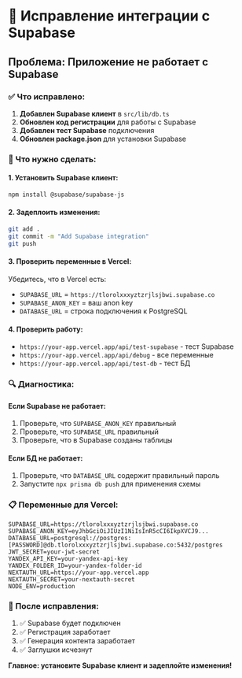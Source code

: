 # 🔧 Исправление интеграции с Supabase

## Проблема: Приложение не работает с Supabase

### ✅ Что исправлено:

1. **Добавлен Supabase клиент** в `src/lib/db.ts`
2. **Обновлен код регистрации** для работы с Supabase
3. **Добавлен тест Supabase** подключения
4. **Обновлен package.json** для установки Supabase

### 🚀 Что нужно сделать:

#### 1. Установить Supabase клиент:
```bash
npm install @supabase/supabase-js
```

#### 2. Задеплоить изменения:
```bash
git add .
git commit -m "Add Supabase integration"
git push
```

#### 3. Проверить переменные в Vercel:
Убедитесь, что в Vercel есть:
- `SUPABASE_URL` = `https://tlorolxxxyztzrjlsjbwi.supabase.co`
- `SUPABASE_ANON_KEY` = ваш anon key
- `DATABASE_URL` = строка подключения к PostgreSQL

#### 4. Проверить работу:
- `https://your-app.vercel.app/api/test-supabase` - тест Supabase
- `https://your-app.vercel.app/api/debug` - все переменные
- `https://your-app.vercel.app/api/test-db` - тест БД

### 🔍 Диагностика:

#### Если Supabase не работает:
1. Проверьте, что `SUPABASE_ANON_KEY` правильный
2. Проверьте, что `SUPABASE_URL` правильный
3. Проверьте, что в Supabase созданы таблицы

#### Если БД не работает:
1. Проверьте, что `DATABASE_URL` содержит правильный пароль
2. Запустите `npx prisma db push` для применения схемы

### 📋 Переменные для Vercel:

```env
SUPABASE_URL=https://tlorolxxxyztzrjlsjbwi.supabase.co
SUPABASE_ANON_KEY=eyJhbGciOiJIUzI1NiIsInR5cCI6IkpXVCJ9...
DATABASE_URL=postgresql://postgres:[PASSWORD]@db.tlorolxxxyztzrjlsjbwi.supabase.co:5432/postgres
JWT_SECRET=your-jwt-secret
YANDEX_API_KEY=your-yandex-api-key
YANDEX_FOLDER_ID=your-yandex-folder-id
NEXTAUTH_URL=https://your-app.vercel.app
NEXTAUTH_SECRET=your-nextauth-secret
NODE_ENV=production
```

### 🎯 После исправления:

1. ✅ Supabase будет подключен
2. ✅ Регистрация заработает
3. ✅ Генерация контента заработает
4. ✅ Заглушки исчезнут

**Главное: установите Supabase клиент и задеплойте изменения!**
